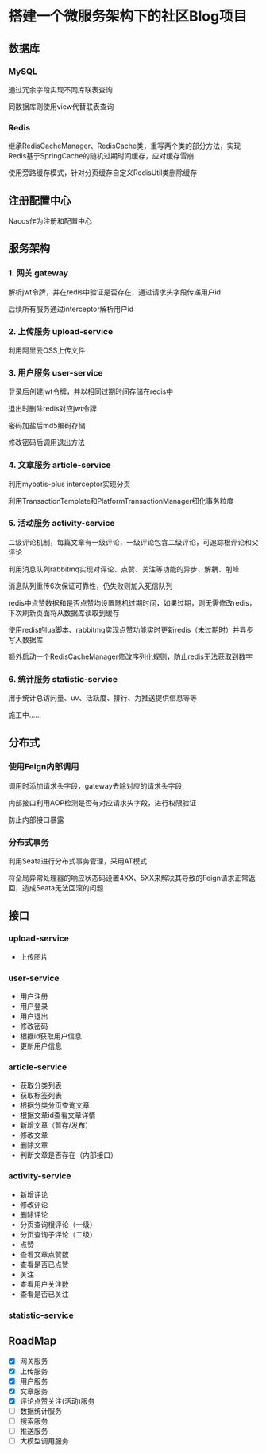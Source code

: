 # 搭建一个微服务架构下的社区Blog项目
## 数据库
### MySQL
通过冗余字段实现不同库联表查询

同数据库则使用view代替联表查询

### Redis
继承RedisCacheManager、RedisCache类，重写两个类的部分方法，实现Redis基于SpringCache的随机过期时间缓存，应对缓存雪崩

使用旁路缓存模式，针对分页缓存自定义RedisUtil类删除缓存
## 注册配置中心
Nacos作为注册和配置中心

## 服务架构
### 1. 网关 gateway
解析jwt令牌，并在redis中验证是否存在，通过请求头字段传递用户id

后续所有服务通过interceptor解析用户id
### 2. 上传服务 upload-service
利用阿里云OSS上传文件
### 3. 用户服务 user-service
登录后创建jwt令牌，并以相同过期时间存储在redis中

退出时删除redis对应jwt令牌

密码加盐后md5编码存储

修改密码后调用退出方法
### 4. 文章服务 article-service
利用mybatis-plus interceptor实现分页

利用TransactionTemplate和PlatformTransactionManager细化事务粒度
### 5. 活动服务 activity-service
二级评论机制，每篇文章有一级评论，一级评论包含二级评论，可追踪根评论和父评论

利用消息队列rabbitmq实现对评论、点赞、关注等功能的异步、解耦、削峰

消息队列重传6次保证可靠性，仍失败则加入死信队列

redis中点赞数据和是否点赞均设置随机过期时间，如果过期，则无需修改redis，下次刷新页面将从数据库读取到缓存

使用redis的lua脚本、rabbitmq实现点赞功能实时更新redis（未过期时）并异步写入数据库

额外启动一个RedisCacheManager修改序列化规则，防止redis无法获取到数字
### 6. 统计服务 statistic-service
用于统计总访问量、uv、活跃度、排行、为推送提供信息等等

施工中......

## 分布式
### 使用Feign内部调用
调用时添加请求头字段，gateway去除对应的请求头字段

内部接口利用AOP检测是否有对应请求头字段，进行权限验证

防止内部接口暴露
### 分布式事务
利用Seata进行分布式事务管理，采用AT模式

将全局异常处理器的响应状态码设置4XX、5XX来解决其导致的Feign请求正常返回，造成Seata无法回滚的问题
## 接口
### upload-service
- 上传图片
### user-service
- 用户注册
- 用户登录
- 用户退出
- 修改密码
- 根据id获取用户信息
- 更新用户信息
### article-service
- 获取分类列表
- 获取标签列表
- 根据分类分页查询文章
- 根据文章id查看文章详情
- 新增文章（暂存/发布）
- 修改文章
- 删除文章
- 判断文章是否存在（内部接口）
### activity-service
- 新增评论
- 修改评论
- 删除评论
- 分页查询根评论（一级）
- 分页查询子评论（二级）
- 点赞
- 查看文章点赞数
- 查看是否已点赞
- 关注
- 查看用户关注数
- 查看是否已关注
### statistic-service
## RoadMap
- [X] 网关服务
- [X] 上传服务
- [X] 用户服务
- [X] 文章服务
- [X] 评论点赞关注(活动)服务
- [ ] 数据统计服务
- [ ] 搜索服务
- [ ] 推送服务
- [ ] 大模型调用服务